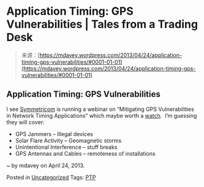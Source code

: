 <!--yml
category: 未分类
date: 2024-05-18 06:26:25
-->

# Application Timing: GPS Vulnerabilities | Tales from a Trading Desk

> 来源：[https://mdavey.wordpress.com/2013/04/24/application-timing-gps-vulnerabilities/#0001-01-01](https://mdavey.wordpress.com/2013/04/24/application-timing-gps-vulnerabilities/#0001-01-01)

## Application Timing: GPS Vulnerabilities

I see [Symmetricom](http://www.symmetricom.com/) is running a webinar on “Mitigating GPS Vulnerabilities in Network Timing Applications” which maybe worth a [watch](http://www.symmetricom.com/company/news-and-events/webinars/).  I’m guessing they will cover:

*   GPS Jammers – Illegal devices
*   Solar Flare Activity – Geomagnetic storms
*   Unintentional Interference – stuff breaks
*   GPS Antennas and Cables – remoteness of installations

~ by mdavey on April 24, 2013.

Posted in [Uncategorized](https://mdavey.wordpress.com/category/uncategorized/)
Tags: [PTP](https://mdavey.wordpress.com/tag/ptp/)